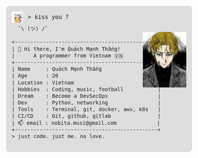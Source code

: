 <div style="
  font-family: monospace; 
  max-width: 700px; 
  border: 1px solid #ccc; 
  border-radius: 8px; 
  padding: 1em;
  background-color: #f0f0f0;
  background-image: 
    radial-gradient(circle at 1px 1px, #ccc 1px, transparent 1.5px),
    radial-gradient(circle at 3px 3px, #ccc 1px, transparent 1.5px);
  background-size: 4px 4px;
">

  <div style="display: flex; align-items: center; gap: 1em; margin-bottom: 0.5em;">
    <img src="https://raw.githubusercontent.com/aswinop/aswinop/main/asserts/anime.gif" height="30" alt="anime gif" style="flex-shrink: 0;" />
    <span style="font-size: 1.1em;">&gt; kiss you ?</span>
  </div>

  <pre style="margin: 0; line-height: 1.3;">
  ¯\ (ツ) /¯
<img src="/asserts/528237727_1672798980086365_8292597605039025271_n.jpg" width="25%" align="right" />
+----------------------------------------------+
| 👋 Hi there, I'm Quách Mạnh Thắng!           |
|      A programmer from Vietnam 🇻🇳            |
+----------------------------------------------+
| Name     : Quách Mạnh Thắng                  |
| Age      : 20                                |
| Location : Vietnam                           |
| Hobbies  : Coding, music, football           |
| Dream    : Become a DevSecOps                |
| Dev      : Python, networking                |
| Tools    : Terminal, git, docker, aws, k8s   |
| CI/CD    : Git, github, gitlab               |
| 📫 email : nobita.musi@gmail.com             |
+----------------------------------------------+
&gt; just code. just me. no love.
  </pre>

</div>

